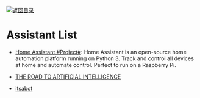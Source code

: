 [![返回目录](https://user-images.githubusercontent.com/5803001/38079637-ff0abcf0-3371-11e8-9b76-ad651620afc7.jpg)](https://github.com/wxyyxc1992/Awesome-Lists)

# Assistant List

* [Home Assistant #Project#](https://home-assistant.io/): Home Assistant is an open-source home automation platform running on Python 3. Track and control all devices at home and automate control. Perfect to run on a Raspberry Pi.

- [THE ROAD TO ARTIFICIAL INTELLIGENCE](https://medium.com/snips-ai/the-road-to-artificial-intelligence-b2993424272f#.xd5pheutf)

- [itsabot](https://www.itsabot.org/)
